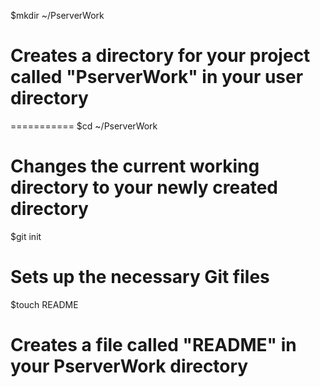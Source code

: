 $mkdir ~/PserverWork
# Creates a directory for your project called "PserverWork" in your user directory
===========
$cd ~/PserverWork
# Changes the current working directory to your newly created directory

$git init
# Sets up the necessary Git files

$touch README
# Creates a file called "README" in your PserverWork directory
